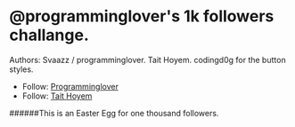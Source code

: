 # @programminglover's 1k followers challange.

Authors:
Svaazz / programminglover.
Tait Hoyem.
codingd0g for the button styles.

- Follow: [Programminglover](https://instagram.com/programminglover)
- Follow: [Tait Hoyem](https://github.com/TTWNO)

######This is an Easter Egg for one thousand followers.
